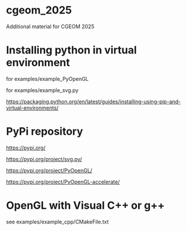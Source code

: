 # cgeom_2025
Additional material for CGEOM 2025

# Installing python in virtual environment
for examples/example_PyOpenGL

for examples/example_svg.py

https://packaging.python.org/en/latest/guides/installing-using-pip-and-virtual-environments/
# PyPi repository
https://pypi.org/

https://pypi.org/project/svg.py/

https://pypi.org/project/PyOpenGL/

https://pypi.org/project/PyOpenGL-accelerate/

# OpenGL with Visual C++ or g++
see examples/example_cpp/CMakeFile.txt



